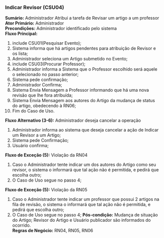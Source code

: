 ### Indicar Revisor (CSU04) ###
**Sumário:** Administrador Atribui a tarefa de Revisar um artigo a um professor  
**Ator Primário:** Administrador  
**Precondições:** Administrador identificado pelo sistema  
**Fluxo Principal:**  
  1. include CSU01(Pesquisar Evento);  
  2. Sistema informa que há artigos pendentes para atribuição de Revisor e os lista;  
  3. Administrador seleciona um Artigo submetido no Evento;
  4. include CSU03(Procurar Professor);  
  5. Administrador informa a Sistema que o Professor escolhido será aquele o selecionado no passo anterior;  
  6. Sistema pede confirmação;  
  7. Administrador Confirma;
  8. Sistema Envia Mensagem a Professor informando que há uma nova revisão que lhe fora atribuída;  
  9. Sistema Envia Mensagem aos autores do Artigo da mudança de status do artigo, obedecendo à RN06;  
  10. Fim do Caso de Uso.  

**Fluxo Alternativo (3-6):** Administrador deseja cancelar a operação  
  1. Administrador informa ao sistema que deseja cancelar a ação de Indicar um Revisor a um Artigo;  
  2. Sistema pede Confirmação;  
  3. Usuário confirma;  

**Fluxo de Exceção (5):** Violação da RN04  
  1. Caso o Administrador tente indicar um dos autores do Artigo como seu revisor, o sistema o informará que tal ação não é permitida, e pedirá que escolha outro;  
  2. O Caso de Uso segue no passo 4;

**Fluxo de Exceção (5):** Violação da RN05  
  1. Caso o Administrador tente indicar um professor que possui 2 artigos na fila de revisão, o sistema o informará que tal ação não é permitida, e pedirá que escolha outro;  
  2. O Caso de Uso segue no passo 4;
**Pós-condição:** Mudança de situação do Artigo; Revisor do Artigo e Usuário publicador são informados do ocorrido.  
**Regras de Negócio:** RN04, RN05, RN06  